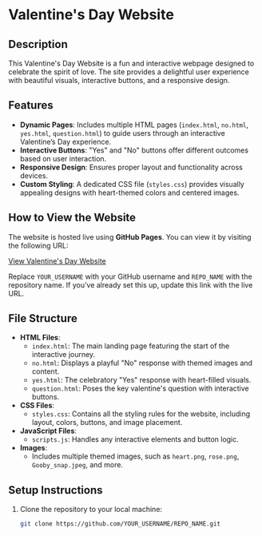 # Valentine's Day Website

## Description
This Valentine's Day Website is a fun and interactive webpage designed to celebrate the spirit of love. The site provides a delightful user experience with beautiful visuals, interactive buttons, and a responsive design.

## Features
- **Dynamic Pages**: Includes multiple HTML pages (`index.html`, `no.html`, `yes.html`, `question.html`) to guide users through an interactive Valentine’s Day experience.
- **Interactive Buttons**: "Yes" and "No" buttons offer different outcomes based on user interaction.
- **Responsive Design**: Ensures proper layout and functionality across devices.
- **Custom Styling**: A dedicated CSS file (`styles.css`) provides visually appealing designs with heart-themed colors and centered images.

## How to View the Website
The website is hosted live using **GitHub Pages**. You can view it by visiting the following URL:

[View Valentine's Day Website](https://YOUR_USERNAME.github.io/REPO_NAME)

Replace `YOUR_USERNAME` with your GitHub username and `REPO_NAME` with the repository name. If you’ve already set this up, update this link with the live URL.

## File Structure
- **HTML Files**:
  - `index.html`: The main landing page featuring the start of the interactive journey.
  - `no.html`: Displays a playful "No" response with themed images and content.
  - `yes.html`: The celebratory "Yes" response with heart-filled visuals.
  - `question.html`: Poses the key valentine's question with interactive buttons.
- **CSS Files**:
  - `styles.css`: Contains all the styling rules for the website, including layout, colors, buttons, and image placement.
- **JavaScript Files**:
  - `scripts.js`: Handles any interactive elements and button logic.
- **Images**:
  - Includes multiple themed images, such as `heart.png`, `rose.png`, `Gooby_snap.jpeg`, and more.

## Setup Instructions
1. Clone the repository to your local machine:
   ```bash
   git clone https://github.com/YOUR_USERNAME/REPO_NAME.git
